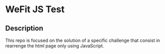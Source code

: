 # WeFit JS Test

## Description
This repo is focused on the solution of a specific challenge that consist in rearrenge the html page only using JavaScript.
